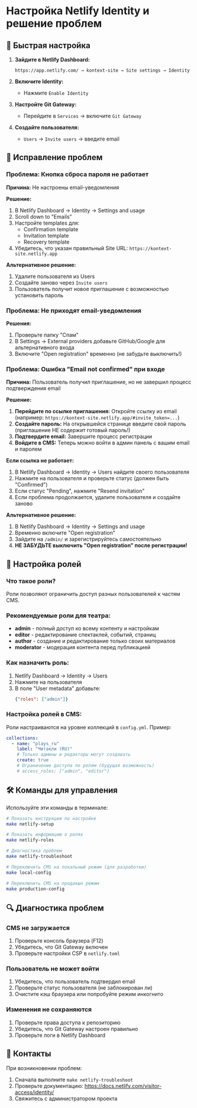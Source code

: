 # Настройка Netlify Identity и решение проблем

## 🚀 Быстрая настройка

1. **Зайдите в Netlify Dashboard:**
   ```
   https://app.netlify.com/ → kontext-site → Site settings → Identity
   ```

2. **Включите Identity:**
   - Нажмите `Enable Identity`

3. **Настройте Git Gateway:**
   - Перейдите в `Services` → включите `Git Gateway`

4. **Создайте пользователя:**
   - `Users` → `Invite users` → введите email

## 🔧 Исправление проблем

### Проблема: Кнопка сброса пароля не работает

**Причина:** Не настроены email-уведомления

**Решение:**
1. В Netlify Dashboard → Identity → Settings and usage
2. Scroll down to "Emails"
3. Настройте templates для:
   - Confirmation template
   - Invitation template
   - Recovery template
4. Убедитесь, что указан правильный Site URL: `https://kontext-site.netlify.app`

**Альтернативное решение:**
1. Удалите пользователя из Users
2. Создайте заново через `Invite users`
3. Пользователь получит новое приглашение с возможностью установить пароль

### Проблема: Не приходят email-уведомления

**Решения:**
1. Проверьте папку "Спам"
2. В Settings → External providers добавьте GitHub/Google для альтернативного входа
3. Включите "Open registration" временно (не забудьте выключить!)

### Проблема: Ошибка "Email not confirmed" при входе

**Причина:** Пользователь получил приглашение, но не завершил процесс подтверждения email

**Решение:**
1. **Перейдите по ссылке приглашения:** Откройте ссылку из email (например: `https://kontext-site.netlify.app/#invite_token=...`)
2. **Создайте пароль:** На открывшейся странице введите свой пароль (приглашение НЕ содержит готовый пароль!)
3. **Подтвердите email:** Завершите процесс регистрации
4. **Войдите в CMS:** Теперь можно войти в админ панель с вашим email и паролем

**Если ссылка не работает:**
1. В Netlify Dashboard → Identity → Users найдите своего пользователя
2. Нажмите на пользователя и проверьте статус (должен быть "Confirmed") 
3. Если статус "Pending", нажмите "Resend invitation"
4. Если проблема продолжается, удалите пользователя и создайте заново

**Альтернативное решение:**
1. В Netlify Dashboard → Identity → Settings and usage
2. Временно включите "Open registration" 
3. Зайдите на `/admin/` и зарегистрируйтесь самостоятельно
4. **НЕ ЗАБУДЬТЕ выключить "Open registration" после регистрации!**

## 👥 Настройка ролей

### Что такое роли?
Роли позволяют ограничить доступ разных пользователей к частям CMS.

### Рекомендуемые роли для театра:

- **admin** - полный доступ ко всему контенту и настройкам
- **editor** - редактирование спектаклей, событий, страниц  
- **author** - создание и редактирование только своих материалов
- **moderator** - модерация контента перед публикацией

### Как назначить роль:

1. Netlify Dashboard → Identity → Users
2. Нажмите на пользователя
3. В поле "User metadata" добавьте:
   ```json
   {"roles": ["admin"]}
   ```

### Настройка ролей в CMS:

Роли настраиваются на уровне коллекций в `config.yml`. Пример:

```yaml
collections:
  - name: "plays_ru"
    label: "Читакли (RU)"
    # Только админы и редакторы могут создавать
    create: true
    # Ограничение доступа по ролям (будущая возможность)
    # access_roles: ["admin", "editor"]
```

## 🛠 Команды для управления

Используйте эти команды в терминале:

```bash
# Показать инструкции по настройке
make netlify-setup

# Показать информацию о ролях  
make netlify-roles

# Диагностика проблем
make netlify-troubleshoot

# Переключить CMS на локальный режим (для разработки)
make local-config

# Переключить CMS на продакшн режим
make production-config
```

## 🔍 Диагностика проблем

### CMS не загружается
1. Проверьте консоль браузера (F12)
2. Убедитесь, что Git Gateway включен
3. Проверьте настройки CSP в `netlify.toml`

### Пользователь не может войти
1. Убедитесь, что пользователь подтвердил email
2. Проверьте статус пользователя (не заблокирован ли)
3. Очистите кэш браузера или попробуйте режим инкогнито

### Изменения не сохраняются
1. Проверьте права доступа к репозиторию
2. Убедитесь, что Git Gateway настроен правильно
3. Проверьте логи в Netlify Dashboard

## 📧 Контакты

При возникновении проблем:
1. Сначала выполните `make netlify-troubleshoot`
2. Проверьте документацию: https://docs.netlify.com/visitor-access/identity/
3. Свяжитесь с администратором проекта
